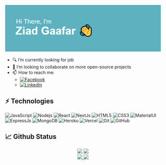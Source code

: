 [![Header](https://raw.githubusercontent.com/ziadgaafar/ziadgaafar/main/header.png? "Ziad Gaafar")](https://ziadgaafar.vercel.app)


- 🔍 I’m currently looking for job
- 👯 I’m looking to collaborate on more open-source projects
- 📫 How to reach me:
	- [![Facebook](https://img.shields.io/badge/-Facebook-black?style=for-the-badge&logo=facebook)](https://facebook.com/ziadg3fr)
	- [![LinkedIn](https://img.shields.io/badge/-LinkedIn-0A66C2?style=for-the-badge&logo=linkedin)](https://www.linkedin.com/in/ziad-gaafar-096a381a0/)


## ⚡ Technologies

![JavaScript](https://img.shields.io/badge/-JavaScript-black?style=flat-square&logo=javascript)
![Nodejs](https://img.shields.io/badge/-NodeJs-black?style=flat-square&logo=Node.js)
![React](https://img.shields.io/badge/-React-black?style=flat-square&logo=react)
![NextJs](https://img.shields.io/badge/-NextJs-black?style=flat-square&logo=next.js)
![HTML5](https://img.shields.io/badge/-HTML5-E34F26?style=flat-square&logo=html5&logoColor=white)
![CSS3](https://img.shields.io/badge/-CSS3-1572B6?style=flat-square&logo=css3)
![MaterialUI](https://img.shields.io/badge/-MaterialUI-1769aa?style=flat-square&logo=material-ui)
![ExpressJs](https://img.shields.io/badge/-ExpressJs-black?style=flat-square&logo=express)
![MongoDB](https://img.shields.io/badge/-MongoDB-white?style=flat-square&logo=mongodb)
![Heroku](https://img.shields.io/badge/-Heroku-430098?style=flat-square&logo=heroku)
![Vercel](https://img.shields.io/badge/-Vercel-black?style=flat-square&logo=vercel)
![Git](https://img.shields.io/badge/-Git-black?style=flat-square&logo=git)
![GitHub](https://img.shields.io/badge/-GitHub-181717?style=flat-square&logo=github)


## 📈 Github Status

<div align="center">
	<img src="https://github-readme-stats.vercel.app/api?username=ziadgaafar&show_icons=true&bg_color=5eb1bf&title_color=ffffff&text_color=ffffff&icon_color=0A2239" />
	<img src="https://github-readme-stats.vercel.app/api/top-langs/?username=ziadgaafar&layout=compact&bg_color=5eb1bf&title_color=ffffff&text_color=ffffff&icon_color=0A2239" />
	<br />
	<a href="https://github.com/ziadgaafar/movies-website" target="_blank">
		<img src="https://github-readme-stats.vercel.app/api/pin/?username=ziadgaafar&repo=movies-website&bg_color=5eb1bf&title_color=ffffff&text_color=ffffff&icon_color=0A2239" />
	</a>
	<a href="https://github.com/ziadgaafar/ecommerce-shop" target="_blank">
		<img src="https://github-readme-stats.vercel.app/api/pin/?username=ziadgaafar&repo=ecommerce-shop&bg_color=5eb1bf&title_color=ffffff&text_color=ffffff&icon_color=0A2239" />
	</a>
</div>

